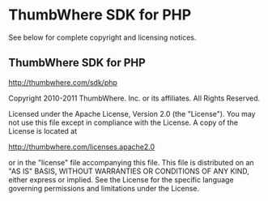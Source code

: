 # ThumbWhere SDK for PHP

See below for complete copyright and licensing notices.

## ThumbWhere SDK for PHP

<http://thumbwhere.com/sdk/php>

Copyright 2010-2011 ThumbWhere. Inc. or its affiliates. All Rights Reserved.

Licensed under the Apache License, Version 2.0 (the "License").
You may not use this file except in compliance with the License.
A copy of the License is located at

<http://thumbwhere.com/licenses.apache2.0>

or in the "license" file accompanying this file. This file is distributed
on an "AS IS" BASIS, WITHOUT WARRANTIES OR CONDITIONS OF ANY KIND, either
express or implied. See the License for the specific language governing
permissions and limitations under the License.

